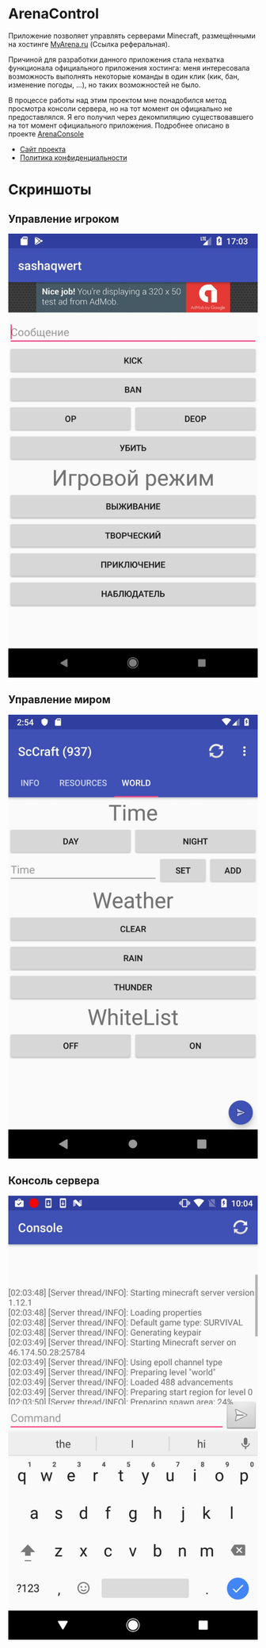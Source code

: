 # ArenaControl

Приложение позволяет управлять серверами Minecraft, размещёнными на хостинге [MyArena.ru](https://www.myarena.ru/game_mc.html?idp=604611) (Ссылка реферальная).

Причиной для разработки данного приложения стала нехватка функционала официального приложения хостинга: меня интересовала возможность выполнять некоторые команды в один клик (кик, бан, изменение погоды, ...), но таких возможностей не было.

В процессе работы над этим проектом мне понадобился метод просмотра консоли сервера, но на тот момент он официально не предоставлялся. Я его получил через декомпиляцию существовавшего на тот момент официального приложения. Подробнее описано в проекте [ArenaConsole](https://github.com/ScCraftRU/ArenaConsole)

* [Сайт проекта](https://arenacontrol.sccraft.ru/)
* [Политика конфиденциальности](./privacy)

# Скриншоты

## Управление игроком

![Игрок](./img/player.png)

## Управление миром

![Мир](./img/world.png)

## Консоль сервера

![Консоль](./img/console.png)